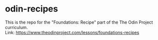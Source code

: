 # odin-recipes
This is the repo for the "Foundations: Recipe" part of the The Odin Project curriculum. </br>
Link: https://www.theodinproject.com/lessons/foundations-recipes